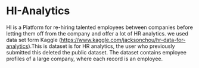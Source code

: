 # HI-Analytics
HI is a Platform for re-hiring talented employees between companies before letting them off from the company and offer a lot of HR analytics.
we used data set form Kaggle (https://www.kaggle.com/jacksonchou/hr-data-for-analytics).This is dataset is for HR analytics, the user who previously submitted this deleted the public dataset. The dataset contains employee profiles of a large company, where each record is an employee.

